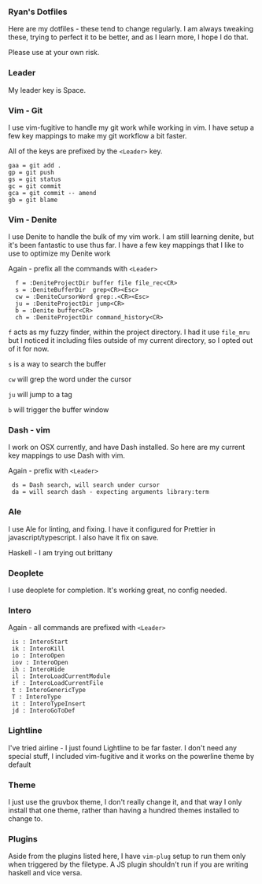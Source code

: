 ### Ryan's Dotfiles

Here are my dotfiles - these tend to change regularly. I am always tweaking
these, trying to perfect it to be better, and as I learn more, I hope I do that.

Please use at your own risk.

### Leader

My leader key is Space.

### Vim - Git
I use vim-fugitive to handle my git work while working in vim. I have setup
a few key mappings to make my git workflow a bit faster. 

All of the keys are prefixed by the `<Leader>` key.

```
gaa = git add .
gp = git push  
gs = git status
gc = git commit
gca = git commit -- amend
gb = git blame
```

### Vim - Denite 
I use Denite to handle the bulk of my vim work. I am still learning denite, but
it's been fantastic to use thus far. I have a few key mappings that I like to
use to optimize my Denite work

Again - prefix all the commands with `<Leader>`

```
  f = :DeniteProjectDir buffer file file_rec<CR>  
  s = :DeniteBufferDir  grep<CR><Esc>
  cw = :DeniteCursorWord grep:.<CR><Esc>
  ju = :DeniteProjectDir jump<CR>
  b = :Denite buffer<CR>
  ch = :DeniteProjectDir command_history<CR>
```

`f` acts as my fuzzy finder, within the project directory. I had it use
`file_mru` but I noticed it including files outside of my current directory, so
I opted out of it for now.

`s` is a way to search the buffer

`cw` will grep the word under the cursor

`ju` will jump to a tag

 `b` will trigger the buffer window
 
### Dash - vim
 I work on OSX currently, and have Dash installed. So here are my current key
 mappings to use Dash with vim.

 Again - prefix with `<Leader>`

 ```
  ds = Dash search, will search under cursor  
  da = will search dash - expecting arguments library:term
 ```

### Ale
I use Ale for linting, and fixing. I have it configured for Prettier in
javascript/typescript. I also have it fix on  save.

Haskell - I am trying out brittany

### Deoplete
I use deoplete for completion. It's working great, no config needed.

### Intero
 Again - all commands are prefixed with `<Leader>`
  
 ```
  is : InteroStart
  ik : InteroKill
  io : InteroOpen
  iov : InteroOpen
  ih : InteroHide
  il : InteroLoadCurrentModule
  if : InteroLoadCurrentFile
  t : InteroGenericType
  T : InteroType
  it : InteroTypeInsert
  jd : InteroGoToDef
 ```

### Lightline
  I've tried airline - I just found Lightline to be far faster. I don't need any
  special stuff, I included vim-fugitive and it works on the powerline theme by
  default

### Theme
  I just use the gruvbox theme, I don't really change it, and that way I only
  install that one theme, rather than having a hundred themes installed to
  change to.

### Plugins 
Aside from the plugins listed here, I have `vim-plug` setup to run them only
when triggered by the filetype. A JS plugin shouldn't run if you are writing
haskell and vice versa. 


